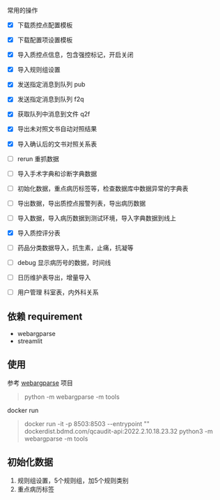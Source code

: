常用的操作

 - [x] 下载质控点配置模板
 - [x] 下载配置项设置模板 
 - [x] 导入质控点信息，包含强控标记，开启关闭
 - [x] 导入规则组设置
 - [x] 发送指定消息到队列 pub
 - [x] 发送指定消息到队列 f2q
 - [x] 获取队列中消息到文件 q2f
 - [x] 导出未对照文书自动对照结果
 - [x] 导入确认后的文书对照关系表
 - [ ] rerun 重抓数据
 - [ ] 导入手术字典和诊断字典数据
 - [ ] 初始化数据，重点病历标签等，检查数据库中数据异常的字典表
 - [ ] 导出数据，导出质控点报警列表，导出病历数据
 - [ ] 导入数据，导入病历数据到测试环境，导入字典数据到线上
 - [x] 导入质控评分表
 - [ ] 药品分类数据导入，抗生素，止痛，抗凝等
 - [ ] debug 显示病历号的数据，时间线
 - [ ] 日历维护表导出，增量导入
 - [ ] 用户管理 科室表，内外科关系


## 依赖 requirement
 - webargparse
 - streamlit

## 使用

参考 [webargparse](http://git.bdmd.com/server/infrastructure/webargparse) 项目

> python -m webargparse -m tools

docker run

> docker run -it -p 8503:8503 --entrypoint "" dockerdist.bdmd.com/qcaudit-api:2022.2.10.18.23.32 python3 -m webargparse -m tools

## 初始化数据

1. 规则组设置，5个规则组，加5个规则类别
2. 重点病历标签